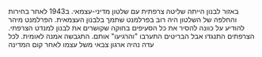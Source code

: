 באזור לבנון הייתה שליטה צרפתית עם שלטון מדיני-עצמאי.
ב1943 לאחר בחירות והחלפה של השלטון היה רוב בפרלמנט שתמך בלבנון העצמאית.
הפרלמנט מיהר להודיע על כוונה להסיר את כל הסעיפים בחוקה שקושרים את לבנון למנדט הצרפתי.
הצרפתים התנגדו אבל הבריטים התערבו "והרגיעו" אותם.
התגבשה אמנה לאומית.
לכל עדה נהיה ארגון צבאי משל עצמו לאחר קום המדינה